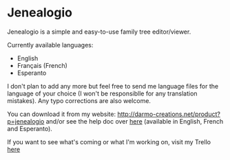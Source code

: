 # Jenealogio

Jenealogio is a simple and easy-to-use family tree editor/viewer.

Currently available languages:
- English
- Français (French)
- Esperanto

I don't plan to add any more but feel free to send me language files for the language of your choice (I won't be responsiblle for any translation mistakes).
Any typo corrections are also welcome.

You can download it from my website: http://darmo-creations.net/product?p=jenealogio
and/or see the help doc over [here](http://darmo-creations.net/products/jenealogio/help-doc/) (available in English, French and Esperanto).

If you want to see what's coming or what I'm working on, visit my Trello [here](https://trello.com/b/bL5gDhpJ/jenealogio)
